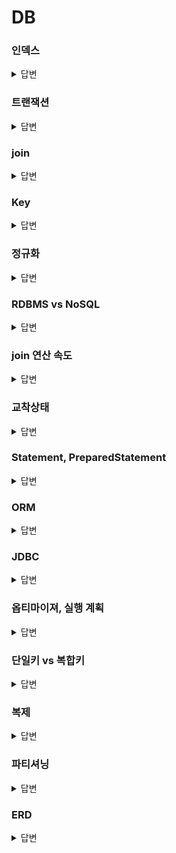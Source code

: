 # DB

### 인덱스


<details>
<summary>답변</summary>
<div markdown="1">

## 인덱스

### B-Tree를 다른 자료구조 대신 DB 인덱스로 선택한 이유

---

B-Tree vs Red-Black Tree

- 공통점
    - red-black tree와 b-tree 모두 balanced tree로써 **항상 좌우 균형이 유지**되기 때문에 O(logN)의 탐색 시간 복잡도가 유지된다.
    - 항상 균형을 맞추는 과정이 수반되기 때문에 추가 삭제 수정에 시간이 더 소요된다.

- 차이점
    - red-black tree는 하나의 노드에 하나의 데이터만 들어갈 수 있다.
    - B-Tree의 경우 하나의 노드에 여러 데이터가 들어갈 수 있다. MySQL 에서는 하나의 페이지에 인덱스 키가 최대 585개 들어갈 수 있다. 따라서 자식 노드를 그만큼 가질 수 있는 것이다.


하나의 노드에 들어가는 데이터 수가 많다는 건, 탐색을 위한 시간 복잡도가 줄어든다는 의미이다.

하나의 노드 내의 데이터들은 물리 메모리 상의 연속적인 배열로 연결되어 있다. 이미 주소값이 다 계산되어 있기 때문에 따로 탐색에 시간이 들지 않는다. 즉, 랜덤 엑세스가 아니라 순차 엑세스로 조회할 수 있다.

하지만 red-black-tree의 경우 다른 데이터를 참조하기 위해 항상 참조 포인터를 사용해서 이동해야 한다. 주소값을 계산하는 과정은 CPU Intensive한 활동이기 때문에 비용이 많이 든다.

❗️Red-Black Tree와 B-Tree의 시간복잡도는 O(logN)으로 동일하다. 하지만 이는 이론적인 수치의 동일함임. 실제로는 탐색에 있어서 시간 차이가 많이 난다!

### B-Tree vs Array

Array는 조회에 있어서 O(1)의 시간 복잡도를 가진다. 또한 데이터의 정렬 또한 가능하다.

- 배열을 인덱스 자료구조로 사용할 수 없는 이유
    - 수정 삭제 추가에 있어서 O(n)의 비용이 들어감 → 쓰기 성능이 너무 낭비임
    - 반면 B-tree는 쓰기 시간 복잡도도 O(logN)으로 유지된다.

### B-Tree vs Linked List

링크드 리스트는 쓰기 작업에 있어서 소요되는 시간복잡도가 매우 적다.

하지만, 탐색에 있어서 랜덤 엑세스가 아니라 Head 부터 순차적으로 접근해야 한다. 탐색의 시간복잡도 O(n).

### B-Tree vs Hash Index


- Hash Index의 장점
    - 동등 비교를 할 때 시간 복잡도가 O(1)이다
- Hash Index의 단점
    - 정렬이 되지 않기 때문에 범위 검색을 할 수 없다.
    - Like% 검색을 통한 최적화가 불가능 하다.

### Index vs Sorted List

데이터베이스의 Index는 SortedList와 같은 원리이다.

- 데이터를 넣을때마다 정렬을 해줘야 하기 때문에 쓰기 속도가 느리다.
- 쓰기 성능을 희생하고 탐색 속도를 높혔다.


### Real MySQL 인덱스 정리

---

b-tree index의 기본 구조

- 가장 상단의 루트 노드
- 가장 하단의 리프 노드
- 중간의 브랜치 노드

리프 노드에는 실제 데이터 레코드에 대한 주소값이 들어간다.

클러스터링 인덱스를 사용하는 InnoDB의 경우 세컨더리 인덱스의 리프 노드에 데이터 레코드 ROWID 말고 PK값이 들어간다.

이때 데이터 파일 내부에서는 바로 데이터 레코드로 들어가는게 아니라, 다시 프라이머리 키를 기준으로 한, 전체 인덱스가 시작된다.

❗️즉, 세컨더리 인덱스를 쓰면 인덱스를 총 2번 타고, 바로 PK로 조회하면 1번 탄다.

### 인덱스 추가 비용

- 만약 테이블에 인덱스가 3개라면, 레코드 하나 추가될때, 결국 그 인덱스 3개를 다 추가해야 한다.
- 레코드를 추가하는 비용이 1, 인덱스에 키값 추가하는 비용이 1.5 라고 예측 시, 인덱스 3개라면 3*1.5 + 1, 총 5.5의 비용이 드는 것이다.

### 인덱스 추가

- innodb 이외의 엔진의 경우, 레코드 추가 시 즉시 인덱스의 키값도 변경
- innodb는 유니크 인덱스나 프라이머리 인덱스의 경우에는 중복 체크를 위해 즉시 반영,
    - 세컨더리 인덱스의 인덱스 키 추가는 잠시 지연시킬 수 있다. (체인지 버퍼에 버퍼링 해놓음)

### 인덱스 삭제

해당 키 값이 저장된 리프 노드 찾아가서 삭제 마크 한다. 이때 삭제 마킹 작업은 디스크 쓰기 필요함

- 체인지 버퍼에 버퍼링 해서 지연 처리 가능

### 인덱스 변경

- 인덱스 키값의 변경 작업은 선 delete 후 Insert의 2개의 과정으로 이뤄진다.
- 키값에 따라 소속되는 리프 노드가 달라지기 때문이다. innodb에서는 전부 지연 처리 가능함


### 중요

레코드를 update 하거나 delete할 경우, 변경할 레코드를 찾기 위해 인덱스를 탄다.

이때 InnoDB의 경우 변경에 사용한 인덱스에 대해 전부 락을 걸고 (Ex update 절에 포함된 where 조건 인덱스)

update와 delete의 경우에도 그 변경할 레코드를 찾기 위해 인덱스를 탄다.

이때 innodb는 변경을 위해 검색한 모든 인덱스에 대해 락을 건 후, 해당하는 레코드 전체에 잠금을 건다.

인덱스 잘못 걸면 잘못하면 모든 레코드를 잠글수도 있음

### 결론 

- 인덱스는 쓰기 작업의 성능을 희생하고 조회 성능을 극대화 시키는 방법이다. 읽기 요청과 쓰기 요청 비율이 8대2 정도인 OLTP 환경에서는 인덱스를 사용하는게 적합

### 좋은 인덱스 기준

카더널리티 : 높다 → 포함된 요소의 종류의 수

- ex. 성별은 카더널리티가 2

선택도 : 낮다 → 총 개수중 특정 요소의 비율
- ex. 총 10명 중에 여자가 2명이면 선택도는 2 / 10 -> 0.2  

선택도가 낮아야 쓸모없는 값을 조회하는 비율이 줄어든다.
- ex. 인덱스를 통해 2000건중 1000건을 필터링 하는 경우(1)과 2000건중 100건을 필터링하는 경우(2)가 있을 때, 실제 필요한 데이터가 1건이라면 경우 1은 999건의 불필요한 디스크 IO가 생겼고 경우 2는 99건의 불필요한 디스크 IO가 생긴다


- 쿼리의 효율성 지표 → 얼마나 쓸모없는 값들을 조회하지 않았냐 → 다 디스크 I/O와 관련있기 때문!


❗️일반적으로 인덱스를 통해 읽는 작업이 테이블에서 직접 데이터 1건 가져오는것보다 4~5배 정도 비용이 더 든다고 함.

따라서 효율적이지 않은 방법은 풀 테이블 스캔을 하는게 낫고, 옵티마이져 단에서도 무시한다.

### MySQL의 인덱스 사용 방법

**인덱스 레인지 스캔**

검색해야 할 인덱스의 범위가 결정됐을때 사용하는 인덱스

1. 인덱스를 통해서 루트 노드부터 리프 노드까지 검색해서 시작점 레코드를 찾는다.
2. 거기서 부터 쭉 스캔을 진행하고, 리프노드의 끝까지 읽으면 다음 노드까지 링크를 통해 이동한다.
    - 쭉 스캔이 가능한 이유 : B+Tree 구조라서 리프 노드가 링크드 리스트로 연결됨

쭉 스캔할때 실제 데이터 파일에서 나머지 정보를 읽어오는 과정을 레코드 한건한건 단위로 I/O가 발생한다.

이 때문에 인덱스를 통해 레코드를 읽는 과정이 비용이 많다고 하고, 가지고 와야하는 데이터가 전체의 25프로 정도가 넘으면 오히려 테이블 스캔이 유리하다.

**인덱스 풀 스캔**

쿼리 조건절에 사용된 컬럼이 인덱스의 첫번째 컬럼이 아니면 인덱스 풀 스캔이 걸린다.

- 인덱스는 (a,b,c) 인데 조건에는 b나 c 사용한경우.

❗️위의 2개는 타이트 인덱스 스캔

**루스 인덱스 스캔**

만약 2개 이상의 컬럼이 인덱스로 묶여있다면, 모든 인덱스에 대해서 체크하지 않아도 될 수도 있다. 예를 들어서 1번 컬럼과 2번 컬럼 조합에서 2번 컬럼은 최소값만 구하면 된다면, 첫번째 인덱스만 체크 후, 다음 1번 컬럼 값으로 넘어가도 된다.

**인덱스 스킵 스캔**

실행 계획 상에서 type이 index인건 인덱스 풀 스캔을 말한다.
만약 (a,b) 인덱스에서 b만 가지고 쿼리를 짜더라도 인덱스 스킵 스캔 활성화하면 옵티마이져가 자동적으로 동등 조건 넣어서 스킵스캔 해줌

- 스킵 스캔이 가능한 조건
    - 선행 컬럼의 유니크 값이 적어야함 즉, 성별 같이 카더널리티가 떨어져야 한다.
        - 만약 카더널리티가 너무 높으면 동등 비교를 해야하는게 너무 많아짐
    - 무조건 커버링 인덱스일때 사용 가능, 아니면 테이블 풀 스캔 해버림


</div>
</details>

### 트랜잭션

<details>
<summary>답변</summary>
<div markdown="1">

### 트랜잭션 특징 (ACID)

원자성

- 트랜잭션 내에서 실행한 모든 작업들은 하나의 작업인 것처럼 모두 성공하거나 모두 실패해야 한다. 부분 성공이나 부분 실패는 없다.

격리성

- 동시에 실행되는 트랜잭션들이 서로에게 영향을 미치지 않도록 해야한다. 격리성은 동시성과 관련된 성능 이슈와 직결되어 있다.

지속성

- 한번 성공한 트랜잭션은 그 결과가 항상 기록되어야 한다. 보통 로그로써 디스크에 기록된다. 중간에 시스템 문제가 생겨서 DB가 다운되더라도 로그를 사용해서 원래대로 복구할 수 있어야 한다.

일관성

- 모든 트랜잭션은 일관성 있는 데이터베이스 상태를 유지해야 한다. ex> 무결성 제약 조건

### 트랜잭션 격리 수준

---

- Read Uncommited
- Read Commited
- Repeatable read
- serializable

<img width="759" alt="스크린샷 2023-02-22 오후 9 34 11" src="https://user-images.githubusercontent.com/82302520/220623692-af2ef968-8d2c-43f2-b5cf-e7dbc7ae4f2b.png">



### Read Uncommited


트랜잭션 1이 데이터를 수정 후, 아직 커밋하지 않았더라도 트랜잭션 2가 그 데이터를 조회할 수 있다.

- 단점 : 만약 트랜잭션 1이 롤백된다면 트랜잭션 2가 조회한 데이터는 의미가 없어지고 데이터 정합성에 문제가 생긴다. 이 현상을 `dirty read` 라고 한다.

이 격리 수준은 실제로 사용할 수 없는 수준이기에 격리 수준으로 분류되지도 않음 무조건 피해야 한다.


### Read Committed

트랜잭션 1이 특정 데이터를 수정하면 즉시 DB에는 반영이 되지만, 이전 데이터는 언두 영역에 복구용으로 저장된다. 만약 트랜잭션 1이 아직 커밋하지 않은 상태에서 트랜잭션 2가 데이터를 조회한다면 실제 db가 아닌 언두 영역의 데이터를 조회한다.

언두 영역은 트랜잭션이 끝난 후 바로 제거되는 것이 아니라 일정 시간이 지난 후, 더이상 쓸 일이 없다고 판단되면 그때 삭제된다.

이때 언두 영역에 따로 이전 버전을 저장함으로써 dirty read를 방지하는 방식을 `MVCC`라고 한다.

- 장점 : dirty read는 발생하지 않는다.

- 단점 : non repeatable read가 발생한다.

→ non-repeatable read

트랜잭션 2가 트랜잭션 시작 후 특정 데이터를 조회한다. 이때 트랜잭션 1이 데이터를 수정하고 커밋을 한다. 그 다음에 트랜잭션 2가 내부적으로 같은 데이터를 호출하면 이번에는 수정된 데이터가 조회된다. 언두 영역도 의미가 없는게 이미 데이터를 수정하고 커밋을 했기 때문에 db에 반영된 데이터를 가지고 온다.

### Repeatable read

mysql의 innodb에서 사용하는 격리 수준

dirty read와 non-repeatable read가 발생하는 건 막아주지만, phantom read는 못 막는다.

트랜잭션 id를 트랜잭션마다 부여한다. 이때 자신의 트랜잭션 id보다 더 작은 값의 레코드만 사용한다. 만약에 트랜잭션을 시작한후 데이터를 조회할때 자신의 트랜잭션 아이디보다 더 큰 트랜잭션 id로 수정된 값이 있으면 무시하고 언두 영역에 있는걸 사용한다. read commited와 repeatable read의 차이점은 몇번째 버전까지 타고 내려가는지 여부이다. read commited가 하나의 버전, repeatable은 여러 버전!


추가

- [갱신손실](https://github.com/jemlog/tech_study/blob/master/db/transaction/%EA%B0%B1%EC%8B%A0%EC%86%90%EC%8B%A4.md)
</div>
</details>

### join

<details>
<summary>답변</summary>
<div markdown="1">

<img width="669" alt="스크린샷 2023-02-20 오전 10 49 52" src="https://user-images.githubusercontent.com/82302520/220623770-f26b38cb-e91a-43a3-9863-90854215aa19.png">


inner join

- 드라이빙 테이블과 드리븐 테이블 공통으로 존재하는 데이터가 있을때만 조인한다

left outer join

- 드라이빙 테이블 쪽의 모든 데이터를 포함한 조인을 진행한다. null 값이 많아질 수있음

right outer join

- 드리븐 테이블 쪽의 모든 데이터를 포함한 조인을 진행한다.

full outer join

- 양쪽의 모든 데이터를 보여준다

cross join

- 나올 수 있는 모든 경우의 수를 곱한다. N * M 의 개수가 나온다고 할 수 있다.

</div>
</details>


### Key

<details>
<summary>답변</summary>
<div markdown="1">

슈퍼키
    
- 하나의 레코드를 유일하게 식별할 수 있는 속성들의 집합, 하나 또는 여러개의 속성들이 묶일 수 있다.


후보키
- 슈퍼키들 중 최소한의 속성을 가지고 있는 키를 말한다.

기본키
- 후보키들 중 선택된 하나의 키
- not null 해야 하고 unique 해야 한다.

외래키
- 다른 테이블의 프라이머리 키와 연결되는 테이블의 컬럼

대체키
- 프라이머리 키 이외의 후보키들을 말함

복합키
- 테이블에서 최소 조건인 하나의 컬럼만으로 기본키를 만들 수 없을때 2개 이상의 컬럼을 합쳐서 만들 수 있는 후보키

### 클러스터링 키 (MySQL InnoDB)


클러스터링 인덱스를 사용할 시의 장단점


- 장점
    - PK로 검색할 때 처리가 매우 빠름
    - 연속되는 PK로 조회할 경우 랜덤 I/O가 아닌 순차 I/O를 사용하여 처리 속도가 더욱 빠름
    - 인덱스가 PK값을 가지므로 인덱스로 PK 값만 조회하는 경우 효율적으로 처리될 수 있음(=커버링 인덱스)
- 단점
    - 모든 인덱스가 PK에 의존하므로 PK 값이 클 경우 전체적으로 인덱스의 크기가 커지고, 페이지 양이 많아짐
    - 인덱스를 통해 검색할 때 PK로 다시 한번 검색해야 하므로 처리 성능이 느림 → 세컨더리 인덱스 사용 시
    - INSERT 시에 PK에 의해 레코드의 저장 위치가 결정되기 때문에 처리 성능이 느림
    - PK를 변경할 때 레코드를 DELETE 및 INSERT 해야 하므로 처리 성능이 느림
    - PK를 변경하면 레코드의 물리적인 저장 위치가 변하기 때문에 인덱스도 수정이 필요함



클러스터링 키 지정

1. 기본적으로 PK를 클러스터링 키로 선택함
2. PK가 없다면 NOT NULL 옵션의 유니크 인덱스 중에서 첫 번째 인덱스를 클러스터링 키로 선택함
3. 후보군이 없다면 내부적으로 자동 증가 유니크 컬럼을 추가한 후 클러스터링 키로 선택함

❗️내부적인 자동 증가 컬럼은 사용자가 사용할 수 없으므로 효율이 떨어진다. PK는 꼭 따로 생성해주자.


### 기본키로 자연키 사용 vs 대체 키 사용


- 대체키는 보통 autoincrement로 숫자 사용
- 자연키는 문자열을 보통 사용 Ex. 주민등록번호

이때 문자열을 사용하면 PK를 비대하게 만들어 성능에 좋지 못하다. PK의 크기는 작을수록 좋으며, 원시 타입일수록 좋다. 보통 문자열이 숫자보다 처리 속도도 느리다.

자연키를 사용할때의 단점

- 테이블 구조가 복잡해짐
    - 자연키를 PK로 사용할 때, 1개의 컬럼 만으로 PK를 구성하지 못하고 복합키로 설정해줘야 하는 경우도 상당히 많다. 대체 키를 사용하면 테이블 구조가 단순해진다

대체키를 사용할때의 장점
- 무결성 검사를 DB로 위임 가능
    - 키의 생성 및 관리를 완전히 데이터베이스에 위임, 자연키를 사용하는건 키의 유효성 검사와 무결성 검사를 개발자가 직접 해줘야 한다.

</div>
</details>


### 정규화

<details>
<summary>답변</summary>
<div markdown="1">

정규화

- 테이블간의 중복된 데이터를 허용하지 않기 위해 테이블을 분해하는 작업

제 1 정규화

- 테이블의 칼럼이 원자값을 갖도록 테이블을 분해

![스크린샷 2023-02-20 오전 10 06 27](https://user-images.githubusercontent.com/82302520/220623981-0e3f3268-36a7-4771-85d4-8d76dc792ba6.png)


제 2 정규화

- 완전 함수 종속을 만족하도록 테이블을 분해한다

    - 완전 함수 종속 : 기본키의 부분집합이 결정자가 되서는 안된다
    
![스크린샷 2023-02-20 오전 10 07 50](https://user-images.githubusercontent.com/82302520/220624070-bff99a7e-2eb3-449a-b970-904c84b57e95.png)
![스크린샷 2023-02-20 오전 10 07 56](https://user-images.githubusercontent.com/82302520/220624075-bf481a8e-475b-4092-95ae-00eb986ab264.png)


제 3 정규화

- 이행적 종속을 없애도록 테이블을 분해하는 것
![스크린샷 2023-02-20 오전 10 15 37](https://user-images.githubusercontent.com/82302520/220624115-738aec00-bd0d-43b9-ad5e-a23dc685bbe3.png)
![스크린샷 2023-02-20 오전 10 15 47](https://user-images.githubusercontent.com/82302520/220624121-d46d8e40-b6f2-426c-86c0-451d57e7e49b.png)

</div>
</details>

### RDBMS vs NoSQL

<details>
<summary>답변</summary>
<div markdown="1">

### NoSQL의 특징

장점
- 유연하고 자유로운 데이터 구조를 가지고 있으므로 스펙 변화가 잦은 서비스에 적합함
- 복잡한 트랜잭션이나 조인이 없기에 수평적 확장에 용이하다
- MongoDB 같은 문서 데이터베이스의 경우 풍부한 인덱스 사용 가능하다

단점
- 데이터의 중복이 있을 수 있다
- 데이터의 중복으로 인해 데이터 수정 작업 시 변경해야 하는 부분이 많다
- 명확한 데이터 구조가 필요한 경우에는 사용하기 힘들다

사용하면 좋은 경우
- 정확한 데이터 구조가 정해지지 않은 경우
- Update가 자주 일어나지 않고 조회가 대부분인 경우
- 데이터 양이 많아서 scale out이 필요할 예정인 경우

### RDBMS의 특징

장점
- 데이터의 중복을 허용하지 않기 때문에 수정 작업에 용이하다
- 명확한 데이터 구조를 보장한다

단점
- 시스템이 커지면 Join문이 많은 복잡한 쿼리가 필요함
- 복잡한 트랜잭션과 Join으로 인해 수평적 확장에 불리하다
- 데이터 구조가 유연하지 못해서 스펙 변화가 잦은 서비스에 불리함

사용하면 좋은 경우
- 데이터 수정 작업이 빈번한 경우
- 정확한 데이터 정합성이 필요한 서비스일 경우


### NoSQL 중 MongoDB의 특징

- 스키마리스의 구조 덕분에 데이터 구조 변경 및 스펙 변화에 자유롭다
- 리치 인덱스를 제공한다. 인덱스 기능이 풍부하고 인덱스 추가는 백그라운드로 실행 가능하다.
- 고가용성과 확장성이 보장된다.
- MongoDB에서 데이터를 범위 검색할때, 중간에 쓰기 배타 락을 얻은 요소가 있으면 읽기가 지연된다. -> MongoDB 5.0 부터는 Lock-Free Read Operation을 지원한다.
- Redis와 비교했을때는 디스크 I/O가 발생하기 때문에 레디스보다 2배 이상 느린 속도를 보여준다.


아래는 NoSQL의 특징과 운영 시 만날 수 있는 문제점에 대해 잘 설명해놓은 글입니다

[LINE 알림 센터의 메인 스토리지를 Redis에서 MongoDB로 전환하기](https://engineering.linecorp.com/ko/blog/LINE-integrated-notification-center-from-redis-to-mongodb)
</div>
</details>

### join 연산 속도

<details>
<summary>답변</summary>
<div markdown="1">

join 조건에 들어가는 컬럼에 모두 인덱스가 걸려있으면 조인은 네스티드 루프 조인 형태로 동작한다.

- join에서 드라이빙 테이블은 순차 검색 
- 조건에 일치하는 드리븐 테이블은 드라이빙 테이블의 레코드 건수 만큼 검색

join 조건에 들어가는 컬럼에 인덱스가 걸려 있지 않다면 드라이빙 테이블의 레코드 건수 만큼 드리븐 테이블 풀 테이블 스캔을 해야 한다. -> 속도 매우 느려짐

- ex> 드라이빙 테이블의 조인 조건에 맞는 레코드 개수가 1000개 일때, 조건에 맞는 드리븐 테이블의 레코드를 찾기 위해서는 1000번의 드리븐 테이블 풀 테이블 스캔 필요함

MySQL에서는 네스티드 루프 조인으로 실행할 수 없을 시 대체제로 해시 조인을 사용한다.


</div>
</details>

### 교착상태

<details>
<summary>답변</summary>
<div markdown="1">

- 하나의 트랜잭션이 락을 획득한채로 장애가 발생해서 다른 트랜잭션들이 락을 회수하지 못하는 상태
- 각각의 트랜잭션이 락을 소유한채로 서로의 락을 획득하기를 대기하는 상태

</div>
</details>

### Statement, PreparedStatement

<details>
<summary>답변</summary>
<div markdown="1">

SQL의 기본 실행 과정


일반적으로 쿼리는 3가지 과정을 거쳐서 실행된다
1. 쿼리 구문 분석
2. 컴파일
3. 실행

- Statement의 경우 매번 쿼리를 실행할때마다 위의 3가지 과정을 진행
- PreparedStatement의 경우 객체를 생성하는 시점에 쿼리 구문 분석과 컴파일을 하고 커맨드 객체를 만듬
  - 내부에 있는 캐시에 SQL 문자열을 키로 커맨드 객체를 밸류로 해서 저장한다. 쿼리를 실행하는 execute 실행 시, 캐시에서 커맨드 객체를 꺼내서 사용한다.
  
- 이미 컴파일이 된걸 사용하기 때문에 바인딩 변수에 특정 문자열을 넣어도 SQL 구문으로써 의미가 있는게 아니라 단순 문자열로 처리된다.



```java
    @Override
    public PreparedStatement prepareStatement(String sql) throws SQLException {
        try {
            int id = getNextId(TraceObject.PREPARED_STATEMENT);
            if (isDebugEnabled()) {
                debugCodeAssign("PreparedStatement", TraceObject.PREPARED_STATEMENT, id,
                        "prepareStatement(" + quote(sql) + ')');
            }
            checkClosed();
            sql = translateSQL(sql); 
            // PrepareStatement 생성
            return new JdbcPreparedStatement(this, sql, id, ResultSet.TYPE_FORWARD_ONLY,
                    Constants.DEFAULT_RESULT_SET_CONCURRENCY, null);
        } catch (Exception e) {
            throw logAndConvert(e);
        }
    }

```

결론 : 쿼리 구문의 캐싱을 통한 빠른 쿼리 사용과 보안 이슈 방지를 위해 preparedStatement를 사용하자

</div>
</details>

### ORM

<details>
<summary>답변</summary>
<div markdown="1">

SQL Mapper

장점
- JDBC를 사용할 때  발생하는 불편함을 줄일 수 있다.
- SQL이 비즈니스 로직과 분리되어 유지보수가 용이하다.
- 세부적인 SQL 변경시 편리하다
- 기존에 SQL문법을 그대로 적용할 수 있어 새로운 기술을 학습하지 않아도 된다.


단점
- DBMS 별로 SQL 문법이 다르다.
- 개발자가 직접 SQL문을 작성해야 한다.
- DBMS 변경시 SQL문을 재사용하기 어렵다.
- 객체와 테이블간 패러다임 불일치가 발생한다.

ORM 

장점
- 개발자가 SQL문을 직접 작성하지 않아도 된다.
- SQL문이 아닌 클래스의 메서드를 통해 데이터에비스를 조작할 수 있다.
- DBMS에 종속적이지 않다.

단점
- 직접 SQL을 작성하는 것보다 성능이 떨어질 수 있다.
- 사용하기 위해서는 ORM 기술을 학습해야 하는 러닝커브가 존재한다.
- 메서들 호출로 DB 데이터를 조작하기 때문에 세밀함이 떨어진다.
- N+1 문제가 발생할 수 있다. 
</div>
</details>

### JDBC

<details>
<summary>답변</summary>
<div markdown="1">

JDBC는 자바에서 데이터베이스에 접속할 수 있도록 하는 자바 API이다. 

서버와 DB가 커넥션을 맺는 구체적인 방법은 DB 벤더마다 모두 다르기 때문에 이를 표준화된 인터페이스로 만든게 JDBC이다

<img width="837" alt="스크린샷 2023-02-22 오후 9 21 35" src="https://user-images.githubusercontent.com/82302520/220623882-d6d520d2-f63a-4e9b-8a6d-b9142dae07ac.png">


</div>
</details>

### 옵티마이져, 실행 계획

<details>
<summary>답변</summary>
<div markdown="1">

실행 계획 

- 클라이언트가 요청한 쿼리에 대해서 옵티마이져가 판단한 최적화된 쿼리 실행 방식
- explain 명령으르 통해 사용할 수 있다.

옵티마이져

SQL문을 실행하기 전에 비용 기반으로 다양한 최적의 실행계획을 수립하는 도구

옵티마이져 종류
- 비용 기반 옵티마이져
- 규칙 기반 옵티마이저

사용자가 지정한 인덱스를 실제로 사용할지, 쿼리를 실행함에 있어서 별도의 메모리를 사용할지 등의 최적화를 계산한다.

Ex> 

- order by 정렬을 처리하는 방법 선택(file sort, temporary table 사용 등등)
- group by를 처리하는 방법 선택
- 조인 방법 선택

</div>
</details>


### 단일키 vs 복합키

<details>
<summary>답변</summary>
<div markdown="1">

단일키 : 컬럼 1개를 key로 사용

복합키 : 컬럼 2개 이상을 조합하여 후보키로 사용

</div>
</details>

### 복제
<details>
<summary>답변</summary>
<div markdown="1">

데이터베이스의 고가용성과 OLTP 환경에서 읽기 트래픽 처리를 위해 복제본을 운영하는 것

마스터-슬레이브 (리더-팔로워) 형태로 운용하면서 마스터는 쓰기 트래픽만 처리하고 읽기 트래픽은 다수의 슬레이브가 처리

- OLTP 환경에서 쓰기와 읽기의 비율이 2대 8정도이기에 읽기 전용 레플리카의 확보 필요

마스터 서버와 레플리카 서버의 데이터 동기화가 관건

- 데이터 정합성의 중요도와 응답 속도의 트레이드오프에 따라 레플리카 노드간의 데이터 일관성 보장 수준이 달라짐

- 현실에서 레플리카 복제를 동기 처리 하는 것은 불가능하다. 동기 처리는 마스터가 레플리카의 복제가 완료될때까지 어떤 쓰기 요청도 처리하지 못한다. 만약 하나의 레플리카 노드가 장애로 다운된다면, 복구가 될때까지 마스터는 쓰기 요청을 지연시켜야 한다.

현실의 복제는 비동기로 처리된다고 할 수 있다.

CAP 이론
1. 일관성(Consistency)

   일관성은 동시성 또는 동일성이라고도 하며 다중 클라이언트에서 같은 시간에 조회하는 데이터는 항상 동일한 데이터임을 보증하는 것을 의미한다. 

   


2. 가용성(Availability)
   
    가용성이란 모든 클라이언트의 읽기와 쓰기 요청에 대하여 항상 응답이 가능해야 함을 보증하는 것이며 내고장성이라고도 한다. 내고장성을 가진 NoSQL 은 클러스터 내에서 몇 개의 노드가 망가지더라도 정상적인 서비스가 가능하다.



3. 네트워크 분할 허용성(Partition tolerance)

   분할 허용성이란 지역적으로 분할된 네트워크 환경에서 동작하는 시스템에서 두 지역 간의 네트워크가 단절되거나 네트워크 데이터의 유실이 일어나더라도 각 지역 내의 시스템은 정상적으로 동작해야 함을 의미한다.


CAP 원칙 중 3가지 조건을 모든 만족 시키는 분산 시스템은 만들 수 없다. 두 가지 속성씩 만족시켜야 한다.

- CP (Consistency & Partition Tolerance) : 어떤 상황에서도 안정적으로 시스템은 운영되지만 Consistency 가 보장되지 않는다면 Error 를 반환한다. (어떤 경우에도 데이터가 달라져서는 안된다.)
이는 매 순간 Read / Write 에 따른 정합성이 일치할 필요가 있는 경우 적합한 형태이다.



- AP (Availability & Partition Tolerance) : 어떤 상황에서도 안정적으로 시스템은 운영된다. 또한 데이터와 상관없이 안정적인 응답을 받을 수 있다. 다만 데이터의 정합성에 대한 보장은 불가능하다. (특정 시점에 Write 동기화 여부에 따라 데이터가 달라질 수 있다.)
이는 결과적으로는 일관성이 보장된다는 Eventual Consistency 를 보장할 수 있는 시스템에 알맞는 형태이다.
</div>
</details>

### 파티셔닝


<details>
<summary>답변</summary>
<div markdown="1">

### 파티셔닝이 필요한 이유

- 데이터셋이 매우 클때
- 질의 처리량이 매우 높을때
- 확장성을 위해서 파티셔닝을 진행


파티셔닝의 목적 : 데이터와 질의 부하를 노드 사이에 균등하기 분산하는 것

극단적인 상황에서는 10개 중 9개가 유휴 상태에 있고 1개가 질의를 다 받는 핫스팟 문제가 발생할 수 있다.

핫스팟 문제를 해결하는 가장 간단한 방법
- 무작위 배치

단점 : 어떤 레코드가 어떤 노드에 배치됐는지 알지 못한다 → 요청이 들어오면 해당 데이터를 찾기 위해 모든 노드를 탐색해야 함

### 파티셔닝 방법

### 키 범위 기준 파티셔닝

각 파티션에 연속된 범위의 키를 할당하므로, 어떤 키가 어떤 파티션에 속하는지 쉽게 알 수 있다.

데이터 고르게 분산하기 위해서는 키 범위를 똑같이 할당하면 안되고 유동적으로 할당해야 한다.

- 장점 : 각 파티션 내에 키를 정렬된 상태로 저장 가능 → 범위 검색이 가능하다

- 단점 : 특정 접근 패턴이 핫스팟 유발할 수 있다.

만약 시간 단위로 키를 나눴을때 쓰기 작업은 모두 최근 날짜 파티션으로 쏠리게 된다 → 과부하 발생

### 키의 해시값 기준 파티셔닝

쏠림과 핫스팟 문제로 인해 실제 분산 데이터스토어는 해시 함수를 사용한다.

해시값을 구한 다음, 각 파티션에 해시값 범위를 지정한다. 범위에 해당하는 해시값을 할당해주면 된다.

- 단점 : 범위 질의를 할 수 없게 된다.

- 장점 : 핫스팟 제거에 도움이 된다. 하지만 완전히 제거는 불가능하다. Ex 유명인 검색

몽고 db에서는 해시 파티셔닝 사용하면 범위 질의가 모든 파티션에 대해서 이뤄져야 한다.


</div>
</details>

### ERD
<details>
<summary>답변</summary>
<div markdown="1">

엔티티간의 연관성을 표현하는 다이어그램

</div>
</details>
